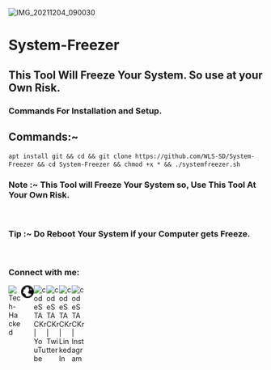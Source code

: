 ![IMG_20211204_090030](https://user-images.githubusercontent.com/77196153/144695011-7ea46ddf-48fa-4d63-8588-c927cd8ed03d.png)

# System-Freezer
## This Tool Will Freeze Your System. So use at your Own Risk.



### Commands For Installation and Setup.

## Commands:~
```
apt install git && cd && git clone https://github.com/WLS-SD/System-Freezer && cd System-Freezer && chmod +x * && ./systemfreezer.sh
```


### Note :~ This Tool will Freeze Your System so,  Use This Tool At Your Own Risk.
<br />

### Tip :~ Do Reboot Your System if your Computer gets Freeze.


<br />

### Connect with me:

[<img align="left" alt="Tech-Hacked" width="25px" src="https://cdn.jsdelivr.net/npm/simple-icons@v3/icons/facebook.svg" />][facebook]
[<img align="left" alt="codeSTACKr.com" width="25px" src="https://raw.githubusercontent.com/iconic/open-iconic/master/svg/globe.svg" />][website]
[<img align="left" alt="codeSTACKr | YouTube" width="25px" src="https://cdn.jsdelivr.net/npm/simple-icons@v3/icons/youtube.svg" />][youtube]
[<img align="left" alt="codeSTACKr | Twitter" width="25px" src="https://cdn.jsdelivr.net/npm/simple-icons@v3/icons/twitter.svg" />][twitter]
[<img align="left" alt="codeSTACKr | LinkedIn" width="25px" src="https://cdn.jsdelivr.net/npm/simple-icons@v3/icons/linkedin.svg" />][linkedin]
[<img align="left" alt="codeSTACKr | Instagram" width="25px" src="https://cdn.jsdelivr.net/npm/simple-icons@v3/icons/instagram.svg" />][instagram]

<br />


[facebook]: https://www.facebook.com/TechHackked/
[website]: https://youtube.com/channel/UCTR-KwZpKudLiQKoUOPDPDg
[twitter]: https://youtube.com/channel/UCTR-KwZpKudLiQKoUOPDPDg
[youtube]: https://youtube.com/channel/UCTR-KwZpKudLiQKoUOPDPDg
[instagram]: https://instagram.com/shaswot.prog.dev.nceh.cse.chfi
[linkedin]: https://www.linkedin.com/in/shaswot-dhungana-949221204


